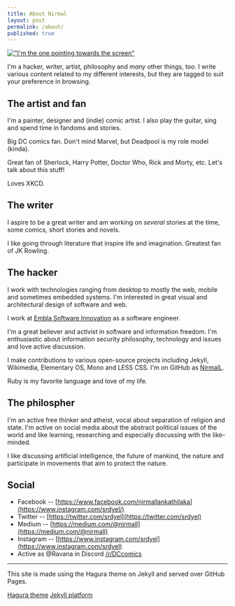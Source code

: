 ```yaml
---
title: About Nirmal
layout: post
permalink: /about/
published: true
---
```


[!["I'm the one pointing towards the screen"]({{site.baseurl}}/images/cover.jpg)](http://www.readme.lk/saw-aces-hackathon-2016/)

I'm a hacker, writer, artist, philosophy and _many_ other things, too. I write various content
related to my different interests, but they are tagged to suit your preference in
browsing.

## The artist and fan

I'm a painter, designer and (indie) comic artist. I also play the guitar, sing 
and spend time in fandoms and stories.

Big DC comics fan. Don't mind Marvel, but Deadpool is my role model (kinda).

Great fan of Sherlock, Harry Potter, Doctor Who, Rick and Morty, etc. Let's talk about
this stuff!

Loves XKCD.

## The writer

I aspire to be a great writer and am working on _several_ stories at the time,
some comics, short stories and novels.

I like going through literature that inspire life and imagination. Greatest fan of JK Rowling.

## The hacker

I work with technologies ranging from desktop to mostly the web, mobile and sometimes embedded 
systems. I'm interested in great visual and architectural design of software and web.

I work at [Embla Software Innovation](http://embla.asia) as a software engineer.

I'm a great believer and activist in software and information freedom. I'm enthusiastic
about information security philosophy, technology and issues and love active discussion.

I make contributions to various open-source 
projects including Jekyll, Wikimedia, Elementary OS, Mono and LESS CSS. I'm on GitHub as [NirmalL](https://github.com/NirmalL).

Ruby is my favorite language and love of my life.

## The philospher

I'm an active free thinker and atheist, vocal about separation of religion and state. 
I'm active on social media about the abstract political issues of the world and like
learning, researching and especially discussing with the like-minded.

I like discussing artificial intelligence, the future of mankind, the nature 
and participate in movements that aim to protect the nature.

## Social

* Facebook -- [https://www.facebook.com/nirmallankathilaka](https://www.instagram.com/srdyel/)
* Twitter -- [https://twitter.com/srdyel](https://twitter.com/srdyel)
* Medium -- [https://medium.com/@nirmall](https://medium.com/@nirmall)
* Instagram -- [https://www.instagram.com/srdyel](https://www.instagram.com/srdyel)
* Active as @Ravana in Discord [/r/DCcomics](https://discordapp.com/channels/246056996292395008/246056996292395008)

--- 

This site is made using the Hagura theme on Jekyll and served over GitHub Pages.

<a class="github-button" href="https://github.com/sharu725/hagura" data-style="mega" data-count-href="/sharu725/hagura/stargazers" data-count-api="/repos/sharu725/hagura#stargazers_count" data-count-aria-label="# stargazers on GitHub" aria-label="Star sharu725/hagura on GitHub">Hagura theme</a>
<a class="github-button" href="https://github.com/jekyll/jekyll" data-style="mega" data-count-href="/jekyll/jekyll/stargazers" data-count-api="/repos/jekyll/jekyll#stargazers_count" data-count-aria-label="# stargazers on GitHub" aria-label="Star jekyll/jekyll on GitHub">Jekyll platform</a>
<script async defer src="https://buttons.github.io/buttons.js"></script>

